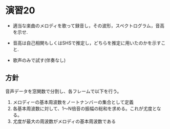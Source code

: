 # 演習20
- 適当な楽曲のメロディを歌って録音し，その波形，スペクトログラム，音高を示せ.  
- 音高は自己相関もしくはSHSで推定し，どちらを推定に用いたのかを示すこと.

- 歌声のみで試す(伴奏なし)

## 方針
音声データを窓関数で分割し、各フレームで以下を行う。
1. メロディーの基本周波数をノートナンバーの集合として定義
2. 各基本周波数に対して、1〜N倍音の振幅の総和を求める。これが尤度となる。
3. 尤度が最大の周波数がメロディの基本周波数である